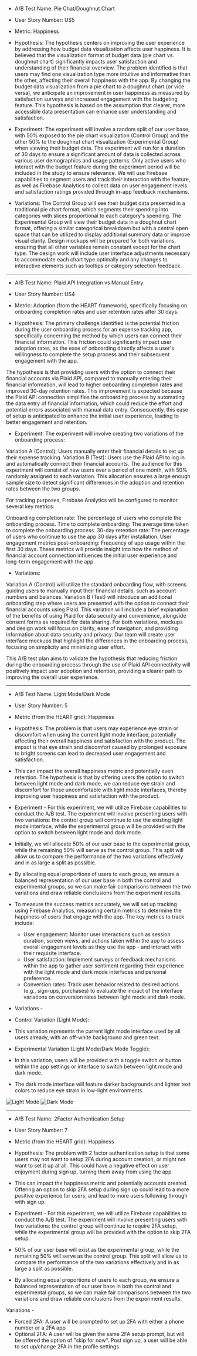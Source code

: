 - A/B Test Name: Pie Chat/Doughnut Chart
- User Story Number: US5
- Metric: Happiness
  
- Hypothesis: The hypothesis centers on improving the user experience by addressing how budget data visualization affects user happiness. It is believed that the visualization format of budget data (pie chart vs. doughnut chart) significantly impacts user satisfaction and understanding of their financial overview. The problem identified is that users may find one visualization type more intuitive and informative than the other, affecting their overall happiness with the app. By changing the budget data visualization from a pie chart to a doughnut chart (or vice versa), we anticipate an improvement in user happiness as measured by satisfaction surveys and increased engagement with the budgeting feature. This hypothesis is based on the assumption that clearer, more accessible data presentation can enhance user understanding and satisfaction.

- Experiment: The experiment will involve a random split of our user base, with 50% exposed to the pie chart visualization (Control Group) and the other 50% to the doughnut chart visualization (Experimental Group) when viewing their budget data. The experiment will run for a duration of 30 days to ensure a significant amount of data is collected across various user demographics and usage patterns. Only active users who interact with the budget feature during the experiment period will be included in the study to ensure relevance. We will use Firebase capabilities to segment users and track their interaction with the feature, as well as Firebase Analytics to collect data on user engagement levels and satisfaction ratings provided through in-app feedback mechanisms.

- Variations: The Control Group will see their budget data presented in a traditional pie chart format, which segments their spending into categories with slices proportional to each category's spending. The Experimental Group will view their budget data in a doughnut chart format, offering a similar categorical breakdown but with a central open space that can be utilized to display additional summary data or improve visual clarity. Design mockups will be prepared for both variations, ensuring that all other variables remain constant except for the chart type. The design work will include user interface adjustments necessary to accommodate each chart type optimally and any changes to interactive elements such as tooltips or category selection feedback.

- - - -

- A/B Test Name: Plaid API Integration vs Manual Entry
- User Story Number: US4
- Metric:  Adoption (from the HEART framework), specifically focusing on onboarding completion rates and user retention rates after 30 days.

- Hypothesis:
The primary challenge identified is the potential friction during the user onboarding process for an expense tracking app, specifically concerning the method by which users can connect their financial information. This friction could significantly impact user adoption rates, as the ease of onboarding directly affects a user's willingness to complete the setup process and their subsequent engagement with the app.

The hypothesis is that providing users with the option to connect their financial accounts via Plaid API, compared to manually entering their financial information, will lead to higher onboarding completion rates and improved 30-day retention rates. This improvement is expected because the Plaid API connection simplifies the onboarding process by automating the data entry of financial information, which could reduce the effort and potential errors associated with manual data entry. Consequently, this ease of setup is anticipated to enhance the initial user experience, leading to better engagement and retention.


- Experiment:
The experiment will involve creating two variations of the onboarding process:

Variation A (Control): Users manually enter their financial details to set up their expense tracking.
Variation B (Test): Users use the Plaid API to log in and automatically connect their financial accounts.
The audience for this experiment will consist of new users over a period of one month, with 50% randomly assigned to each variation. This allocation ensures a large enough sample size to detect significant differences in the adoption and retention rates between the two groups.

For tracking purposes, Firebase Analytics will be configured to monitor several key metrics:

Onboarding completion rate: The percentage of users who complete the onboarding process.
Time to complete onboarding: The average time taken to complete the onboarding process.
30-day retention rate: The percentage of users who continue to use the app 30 days after installation.
User engagement metrics post-onboarding: Frequency of app usage within the first 30 days.
These metrics will provide insight into how the method of financial account connection influences the initial user experience and long-term engagement with the app.

- Variations:

Variation A (Control) will utilize the standard onboarding flow, with screens guiding users to manually input their financial details, such as account numbers and balances.
Variation B (Test) will introduce an additional onboarding step where users are presented with the option to connect their financial accounts using Plaid. This variation will include a brief explanation of the benefits of using Plaid for data security and convenience, alongside consent forms as required for data sharing.
For both variations, mockups and design work will focus on clarity, ease of navigation, and providing information about data security and privacy. Our team will create user interface mockups that highlight the differences in the onboarding process, focusing on simplicity and minimizing user effort.

This A/B test plan aims to validate the hypothesis that reducing friction during the onboarding process through the use of Plaid API connectivity will positively impact user adoption and retention, providing a clearer path to improving the overall user experience.
- - - -

- A/B Test Name: Light Mode/Dark Mode
- User Story Number: 5
- Metric (from the HEART grid): Happiness
- Hypothesis: The problem is that users may experience eye strain or discomfort when using the current light mode interface, potentially affecting their overall happiness and satisfaction with the product. The impact is that eye strain and discomfort caused by prolonged exposure to bright screens can lead to decreased user engagement and satisfaction.

- This can impact the overall happiness metric and potentially even retention. The hypothesis is that by offering users the option to switch between light mode and dark mode, we can reduce eye strain and discomfort for those uncomfortable with light mode interfaces, thereby improving user happiness and satisfaction with the product.

- Experiment - For this experiment, we will utilize Firebase capabilities to conduct the A/B test. The experiment will involve presenting users with two variations: the control group will continue to use the existing light mode interface, while the experimental group will be provided with the option to switch between light mode and dark mode. 

- Initially, we will allocate 50% of our user base to the experimental group, while the remaining 50% will serve as the control group. This split will allow us to compare the performance of the two variations effectively and in as large a split as possible.
- By allocating equal proportions of users to each group, we ensure a balanced representation of our user base in both the control and experimental groups, so we can make fair comparisons between the two variations and draw reliable conclusions from the experiment results.
- To measure the success metrics accurately, we will set up tracking using Firebase Analytics, measuring certain metrics to determine the happiness of users that engage with the app. The key metrics to track include:
  - User engagement: Monitor user interactions such as session duration, screen views, and actions taken within the app to assess overall engagement levels as they use the app - and interact with their requisite interface.
  - User satisfaction: Implement surveys or feedback mechanisms within the app to gather user sentiment regarding their experience with the light mode and dark mode interfaces and personal preference.
  - Conversion rates: Track user behavior related to desired actions (e.g., sign-ups, purchases) to evaluate the impact of the interface variations on conversion rates between light mode and dark mode.

- Variations -
- Control Variation (Light Mode):
- This variation represents the current light mode interface used by all users already, with an off-white background and green text.
- Experimental Variation (Light Mode/Dark Mode Toggle):
- In this variation, users will be provided with a toggle switch or button within the app settings or interface to switch between light mode and dark mode.
- The dark mode interface will feature darker backgrounds and lighter text colors to reduce eye strain in low-light environments.

![Light Mode](https://i.imgur.com/cJQUMa7.png)
![Dark Mode](https://i.imgur.com/0akoVdA.png)
- - - - 

- A/B Test Name: 2Factor Authentication Setup
- User Story Number: 7
- Metric (from the HEART grid): Happiness
- Hypothesis: The problem with 2 factor authentication setup is that some users may not want to setup 2FA during account creation, or might not want to set it up at all. This could have a negative effect on user enjoyment during sign up, turning them away from using the app

- This can impact the happiness metric and potentially accounts created. Offering an option to skip 2FA setup during sign up could lead to a more positive experience for users, and lead to more users following through with sign up.

- Experiment - For this experiment, we will utilize Firebase capabilities to conduct the A/B test. The experiment will involve presenting users with two variations: the control group will continue to require 2FA setup, while the experimental group will be provided with the option to skip 2FA setup. 

- 50% of our user base will exist as tbe experimental group, while the remaining 50% will serve as the control group. This split will allow us to compare the performance of the two variations effectively and in as large a split as possible.
- By allocating equal proportions of users to each group, we ensure a balanced representation of our user base in both the control and experimental groups, so we can make fair comparisons between the two variations and draw reliable conclusions from the experiment results.

Variations - 

  - Forced 2FA: A user will be prompted to set up 2FA with either a phone number or a 2FA app
  - Optional 2FA: A user will be given the same 2FA setup prompt, but will be offered the option of "skip for now". Post sign up, a user will be able to set up/change 2FA in the profile settings
